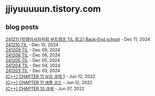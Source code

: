# jjiyuuuuun.tistory.com
## blog posts
[241211 [멋쟁이사자처럼 부트캠프 TIL 회고] Back-End school](https://jjiyuuuuun.tistory.com/28) - Dec 11, 2024<br>
[241210 TIL](https://jjiyuuuuun.tistory.com/27) - Dec 10, 2024<br>
[241209 TIL](https://jjiyuuuuun.tistory.com/26) - Dec 09, 2024<br>
[241206 TIL](https://jjiyuuuuun.tistory.com/25) - Dec 06, 2024<br>
[241205 TIL](https://jjiyuuuuun.tistory.com/24) - Dec 05, 2024<br>
[241204 TIL](https://jjiyuuuuun.tistory.com/23) - Dec 04, 2024<br>
[241203 TIL](https://jjiyuuuuun.tistory.com/22) - Dec 03, 2024<br>
[[C++] CHAPTER 11 실습 과제 1](https://jjiyuuuuun.tistory.com/21) - Jun 12, 2022<br>
[[C++] CHAPTER 11 샘플 코드](https://jjiyuuuuun.tistory.com/20) - Jun 12, 2022<br>
[[C++] CHAPTER 10 과제](https://jjiyuuuuun.tistory.com/19) - Jun 07, 2022<br>
